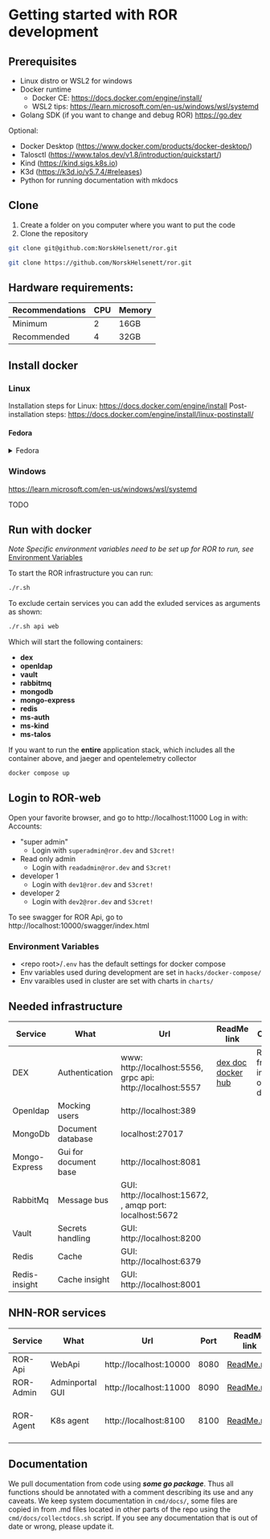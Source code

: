 # Getting started with ROR development

## Prerequisites

-   Linux distro or WSL2 for windows
-   Docker runtime
    - Docker CE: https://docs.docker.com/engine/install/ 
    - WSL2 tips: https://learn.microsoft.com/en-us/windows/wsl/systemd
-   Golang SDK (if you want to change and debug ROR) https://go.dev

Optional:
-   Docker Desktop (https://www.docker.com/products/docker-desktop/)
-   Talosctl (https://www.talos.dev/v1.8/introduction/quickstart/)
-   Kind (https://kind.sigs.k8s.io)
-   K3d (https://k3d.io/v5.7.4/#releases)
-   Python for running documentation with mkdocs

## Clone

1.  Create a folder on you computer where you want to put the code
2.  Clone the repository
```bash
git clone git@github.com:NorskHelsenett/ror.git
```

```bash
git clone https://github.com/NorskHelsenett/ror.git
```

## Hardware requirements:

| Recommendations | CPU | Memory |
| --------------  | --  | -----  |
| Minimum         | 2   | 16GB   |
| Recommended     | 4   | 32GB   |

## Install docker

### Linux
Installation steps for Linux:
https://docs.docker.com/engine/install
Post-installation steps:
https://docs.docker.com/engine/install/linux-postinstall/

#### Fedora
<details>
  <summary>Fedora</summary>

### Installations:
    
```
sudo dnf -y install dnf-plugins-core
sudo dnf-3 config-manager --add-repo https://download.docker.com/linux/fedora/docker-ce.repo
```

:warning: if you receive errors like this, you might have an old Docker installation already installed:
```
- package docker-ce-3:27.3.1-1.fc40.x86_64 from docker-ce-stable conflicts with docker provided by moby-engine-24.0.5-4.fc40.x86_64 from fedora
- package moby-engine-24.0.5-4.fc40.x86_64 from fedora conflicts with docker-ce provided by docker-ce-3:27.3.1-1.fc40.x86_64 from docker-ce-stable
```

#### Install the Docker Engine

```
sudo dnf install docker-ce docker-ce-cli containerd.io docker-buildx-plugin docker-compose-plugin
```

#### Start the Docker engine

```
sudo systemctl enable --now docker
```

#### (Optional) Install Docker auto-complete 

https://docs.docker.com/engine/cli/completion/

#### (Optional) Test the docker installation 

```
sudo docker run hello-world
```

#### Manage Dockker as a non-root

Doc reference: https://docs.docker.com/engine/install/linux-postinstall/

#### Create the docker group.
```
sudo groupadd docker
```

#### Add your user to the docker group.

```
sudo usermod -aG docker $USER
```

Log out and log back in so that your group membership is re-evaluated.
:warning: If you're running Linux in a virtual machine, it may be necessary to restart the virtual machine for changes to take effect.

#### Verify

```
docker run hello-world
```
</details>

### Windows

https://learn.microsoft.com/en-us/windows/wsl/systemd

TODO

## Run with docker

*Note Specific environment variables need to be set up for ROR to run, see* [Environment Variables](#Environment-Variables)

To start the ROR infrastructure you can run:

```bash
./r.sh
```
To exclude certain services you can add the exluded services as arguments as shown:

```bash
./r.sh api web
```


Which will start the following containers:
- **dex**
- **openldap**
- **vault**
- **rabbitmq**
- **mongodb**
- **mongo-express**
- **redis**
- **ms-auth**
- **ms-kind**
- **ms-talos**

  
If you want to run the **entire** application stack, which includes all the container above, and jaeger and opentelemetry collector

```bash
docker compose up
```

## Login to ROR-web

Open your favorite browser, and go to http://localhost:11000
Log in with:
Accounts:

-   "super admin"
    -   Login with `superadmin@ror.dev` and `S3cret!`
-   Read only admin
    -   Login with `readadmin@ror.dev` and `S3cret!`
-   developer 1
    -   Login with `dev1@ror.dev` and `S3cret!`
-   developer 2
    -   Login with `dev2@ror.dev` and `S3cret!`

To see swagger for ROR Api, go to http://localhost:10000/swagger/index.html

### Environment Variables

-   &lt;repo root&gt;/`.env` has the default settings for docker compose
-   Env variables used during development are set in `hacks/docker-compose/`
-   Env varaibles used in cluster are set with charts in `charts/`

## Needed infrastructure

| Service       | What                  | Url                                                                | ReadMe link                                                                           | Comment                                     |
| ------------- | --------------------- | ------------------------------------------------------------------ | ------------------------------------------------------------------------------------- | ------------------------------------------- |
| DEX           | Authentication        | www: http://localhost:5556, <br /> grpc api: http://localhost:5557 | [dex doc](https://dexidp.io/docs/) [docker hub](https://hub.docker.com/r/bitnami/dex) | Reachable from inside and outside of docker |
| Openldap      | Mocking users         | http://localhost:389                                               |                                                                                       |                                             |
| MongoDb       | Document database     | localhost:27017                                                    |                                                                                       |                                             |
| Mongo-Express | Gui for document base | http://localhost:8081                                              |                                                                                       |                                             |
| RabbitMq      | Message bus           | GUI: http://localhost:15672, <br />, amqp port: localhost:5672     |                                                                                       |                                             |
| Vault         | Secrets handling      | GUI: http://localhost:8200                                         |                                                                                       |                                             |
| Redis         | Cache                 | GUI: http://localhost:6379                                         |                                                                                       |                                             |
| Redis-insight | Cache insight         | GUI: http://localhost:8001                                         |                                                                                       |                                             |

## NHN-ROR services

| Service   | What            | Url                    | Port | ReadMe link                                    | Comment                   |
| --------- | --------------- | ---------------------- | ---- | ---------------------------------------------- | ------------------------- |
| ROR-Api   | WebApi          | http://localhost:10000 | 8080 | [ReadMe.md](./src/backend/ror-api/ReadMe.md)   |                           |
| ROR-Admin | Adminportal GUI | http://localhost:11000 | 8090 | [ReadMe.md](./src/clients/ror-admin/README.md) |                           |
| ROR-Agent | K8s agent       | http://localhost:8100  | 8100 | [ReadMe.md](./src/clients/ror-agent/README.md) | Not run by docker-compose |

## Documentation

We pull documentation from code using **_some go package_**. Thus all functions should be annotated with a comment describing its use and any caveats. We keep system documentation in `cmd/docs/`, some files are copied in from .md files located in other parts of the repo using the `cmd/docs/collectdocs.sh` script. If you see any documentation that is out of date or wrong, please update it.
